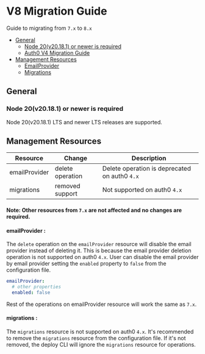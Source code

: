 # V8 Migration Guide

Guide to migrating from `7.x` to `8.x`

- [General](#general)
  - [Node 20(v20.18.1) or newer is required](<#node-20(v20.18.1)-or-newer-is-required>)
  - [Auth0 V4 Migration Guide](https://github.com/auth0/node-auth0/blob/master/v4_MIGRATION_GUIDE.md)
- [Management Resources](#management-resources)
  - [EmailProvider](#emailProvider)
  - [Migrations](#migrations)

## General

### Node 20(v20.18.1) or newer is required

Node 20(v20.18.1) LTS and newer LTS releases are supported.

## Management Resources

| Resource      | Change           | Description                                   |
| ------------- | ---------------- | --------------------------------------------- |
| emailProvider | delete operation | Delete operation is deprecated on auth0 `4.x` |
| migrations    | removed support  | Not supported on auth0 `4.x`                  |

#### Note: Other resources from `7.x` are not affected and no changes are required.

#### emailProvider :

The `delete` operation on the `emailProvider` resource will disable the email provider instead of deleting it.
This is because the email provider deletion operation is not supported on auth0 `4.x`. User can disable the email provider
by email provider setting the `enabled` property to `false` from the configuration file.

```yaml
emailProvider:
  # other properties
  enabled: false
```

Rest of the operations on emailProvider resource will work the same as `7.x`.

#### migrations :

The `migrations` resource is not supported on auth0 `4.x`. It's recommended to remove the `migrations` resource from the
configuration file. If it's not removed, the deploy CLI will ignore the `migrations` resource for operations.
